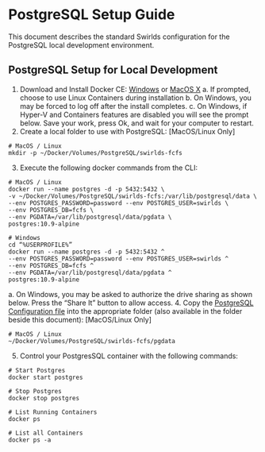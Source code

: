 # PostgreSQL Setup Guide

This document describes the standard Swirlds configuration for the PostgreSQL local development environment.

## PostgreSQL Setup for Local Development
1.	Download and Install Docker CE: [Windows](https://hub.docker.com/editions/community/docker-ce-desktop-windows) or [MacOS X](https://hub.docker.com/editions/community/docker-ce-desktop-mac)
a.	If prompted, choose to use Linux Containers during installation
b.	On Windows, you may be forced to log off after the install completes.
c.	On Windows, if Hyper-V and Containers features are disabled you will see the prompt below. Save your work, press Ok, and wait for your computer to restart.
2.	Create a local folder to use with PostgreSQL:   [MacOS/Linux Only]
```
# MacOS / Linux
mkdir -p ~/Docker/Volumes/PostgreSQL/swirlds-fcfs
```
3.	Execute the following docker commands from the CLI:
```
# MacOS / Linux
docker run --name postgres -d -p 5432:5432 \
-v ~/Docker/Volumes/PostgreSQL/swirlds-fcfs:/var/lib/postgresql/data \
--env POSTGRES_PASSWORD=password --env POSTGRES_USER=swirlds \
--env POSTGRES_DB=fcfs \
--env PGDATA=/var/lib/postgresql/data/pgdata \
postgres:10.9-alpine

# Windows
cd “%USERPROFILE%” 
docker run --name postgres -d -p 5432:5432 ^
--env POSTGRES_PASSWORD=password --env POSTGRES_USER=swirlds ^
--env POSTGRES_DB=fcfs ^
--env PGDATA=/var/lib/postgresql/data/pgdata ^
postgres:10.9-alpine
```
a.	On Windows, you may be asked to authorize the drive sharing as shown below. Press the “Share It” button to allow access.
4.	Copy the [PostgreSQL Configuration file](postgresql.conf) into the appropriate folder (also available in the folder beside this document):    [MacOS/Linux Only]
```
# MacOS / Linux
~/Docker/Volumes/PostgreSQL/swirlds-fcfs/pgdata

```
5.	Control your PostgresSQL container with the following commands:
```
# Start Postgres
docker start postgres

# Stop Postgres
docker stop postgres

# List Running Containers
docker ps

# List all Containers
docker ps -a

```
